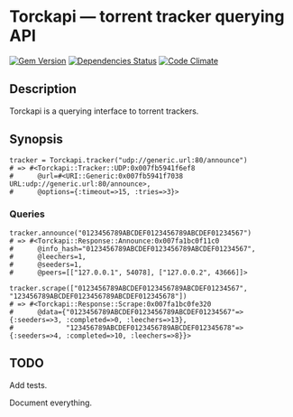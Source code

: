 # Torckapi — torrent tracker querying API

[![Gem Version](https://img.shields.io/gem/v/torckapi.svg)](https://rubygems.org/gems/torckapi)
[![Dependencies Status](https://img.shields.io/gemnasium/krupenik/torckapi.svg)](https://gemnasium.com/krupenik/torckapi)
[![Code Climate](https://img.shields.io/codeclimate/github/krupenik/torckapi.svg)](https://codeclimate.com/github/krupenik/torckapi)

## Description

Torckapi is a querying interface to torrent trackers.

## Synopsis

```
tracker = Torckapi.tracker("udp://generic.url:80/announce")
# => #<Torckapi::Tracker::UDP:0x007fb5941f6ef8
#      @url=#<URI::Generic:0x007fb5941f7038 URL:udp://generic.url:80/announce>,
#      @options={:timeout=>15, :tries=>3}>
```

### Queries
```
tracker.announce("0123456789ABCDEF0123456789ABCDEF01234567")
# => #<Torckapi::Response::Announce:0x007fa1bc0f11c0
#      @info_hash="0123456789ABCDEF0123456789ABCDEF01234567",
#      @leechers=1,
#      @seeders=1,
#      @peers=[["127.0.0.1", 54078], ["127.0.0.2", 43666]]>

tracker.scrape(["0123456789ABCDEF0123456789ABCDEF01234567", "123456789ABCDEF0123456789ABCDEF012345678"])
# => #<Torckapi::Response::Scrape:0x007fa1bc0fe320
#      @data={"0123456789ABCDEF0123456789ABCDEF01234567"=>{:seeders=>3, :completed=>0, :leechers=>13},
#             "123456789ABCDEF0123456789ABCDEF012345678"=>{:seeders=>4, :completed=>10, :leechers=>8}}>
```

## TODO

Add tests.

Document everything.
